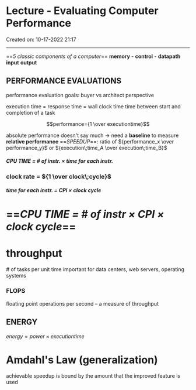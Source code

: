 # Lecture - Evaluating Computer Performance
Created on: 10-17-2022 21:17
___

==*5 classic components of a computer*==
**memory**
	- **control**
	- **datapath**
**input**
**output**


## PERFORMANCE EVALUATIONS
performance evaluation goals: buyer vs architect perspective

execution time = response time = wall clock time
	time between start and completion of a task

$$performance={1 \over executiontime}$$

absolute performance doesn't say much
→ need a **baseline** to measure **relative performance**
==*SPEEDUP*==: ratio of ${performance_x \over performance_y}$ or ${execution\;time_A \over execution\;time_B}$


##### CPU TIME = # of instr. $\times$ time for each instr.

### clock rate = ${1 \over clock\;cycle}$

##### time for each instr. = CPI $\times$ clock cycle

# ==*CPU TIME = # of instr $\times$ CPI $\times$ clock cycle*==


# throughput
\# of tasks per unit time
important for data centers, web servers, operating systems

### FLOPS
floating point operations per second – a measure of throughput

## ENERGY
$energy = power \times execution time$


# Amdahl's Law (generalization)
achievable speedup is bound by the amount that the improved feature is used
